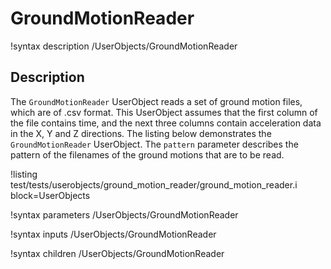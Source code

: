 # GroundMotionReader

!syntax description /UserObjects/GroundMotionReader

## Description

The `GroundMotionReader` UserObject reads a set of ground motion files, which are of .csv format. This UserObject assumes that the first column of the file contains time, and the next three columns contain acceleration data in the X, Y and Z directions. The listing below demonstrates the `GroundMotionReader` UserObject. The `pattern` parameter describes the pattern of the filenames of the ground motions that are to be read.

!listing test/tests/userobjects/ground_motion_reader/ground_motion_reader.i block=UserObjects

!syntax parameters /UserObjects/GroundMotionReader

!syntax inputs /UserObjects/GroundMotionReader

!syntax children /UserObjects/GroundMotionReader
